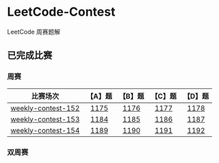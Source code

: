 # LeetCode-Contest

LeetCode 周赛题解

## 已完成比赛

### 周赛

| 比赛场次 | 【A】题 | 【B】题 | 【C】题 | 【D】题 |
| :-----: | :-----: | :-----: | :-----: | :-----: |
| [weekly-contest-152](./Weekly-Contest-152)| [1175](./Weekly-Contest-152/【A】质数排列.md) | [1176](./Weekly-Contest-152/【B】健身计划评估.md) | [1177](./Weekly-Contest-152/【C】构建回文串检测.md) | [1178](./Weekly-Contest-152/【D】猜字谜.md) |
| [weekly-contest-153](./Weekly-Contest-153)| [1184](./Weekly-Contest-153/【A】公交站间的距离.md) | [1185](./Weekly-Contest-153/【B】一周中的第几天.md) | [1186](./Weekly-Contest-153/【C】删除一次得到子数组最大和.md) | [1187](./Weekly-Contest-153/【D】使数组严格递增.md) |
| [weekly-contest-154](./Weekly-Contest-154)| [1189](./Weekly-Contest-154/【A】“气球”的最大数量.md) | [1190](./Weekly-Contest-154/【B】反转每对括号间的子串.md) | [1191](./Weekly-Contest-154/【C】K次串联后最大子数组之和.md) | [1192](./Weekly-Contest-154/【D】查找集群内的「关键连接」.md) |

### 双周赛
